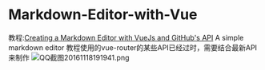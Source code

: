 # Markdown-Editor-with-Vue
教程:[Creating a Markdown Editor with VueJs and GitHub's API](https://coligo.io/markdown-editor-vuejs/)
A simple markdown editor
教程使用的vue-router的某些API已经过时，需要结合最新API来制作
![QQ截图20161118191941.png](https://ooo.0o0.ooo/2016/11/18/582ee51eb2bdc.png)
